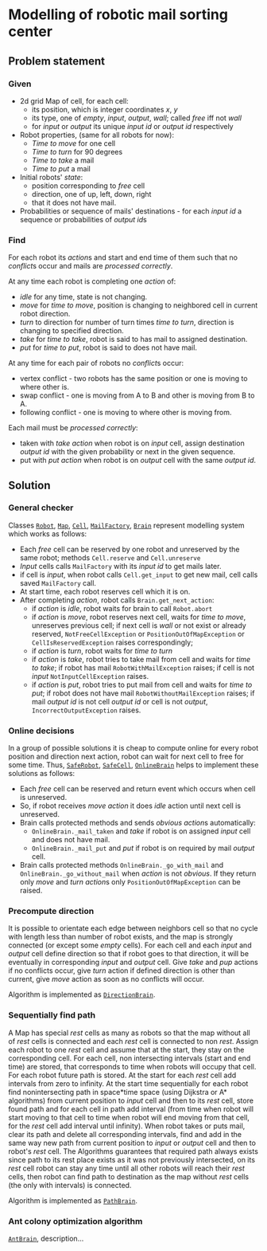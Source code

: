 Modelling of robotic mail sorting center
========================================
Problem statement
-----------------
### Given
- 2d grid Map of cell, for each cell:
    - its position, which is integer coordinates *x*, *y*
    - its type, one of *empty*, *input*, *output*, *wall*; called *free* iff not *wall*
    - for *input* or *output* its unique *input id* or *output id* respectively
- Robot properties, (same for all robots for now):
    - *Time to move* for one cell
    - *Time to turn* for 90 degrees
    - *Time to take* a mail
    - *Time to put* a mail
- Initial robots' *state*:
    - position corresponding to *free* cell
    - direction, one of up, left, down, right
    - that it does not have mail.
- Probabilities or sequence of mails' destinations - for each *input id* a sequence or probabilities of *output id*s

### Find
For each robot its *action*s and start and end time of them such that no *conflict*s occur and mails are *processed correctly*.

At any time each robot is completing one *action* of:
- *idle* for any time, state is not changing.
- *move* for *time to move*, position is changing to neighbored cell in current robot direction.
- *turn* to direction for number of turn times *time to turn*, direction is changing to specified direction.
- *take* for *time to take*, robot is said to has mail to assigned destination.
- *put* for *time to put*, robot is said to does not have mail.

At any time for each pair of robots no *conflict*s occur:
- vertex conflict - two robots has the same position or one is moving to where other is.
- swap conflict - one is moving from A to B and other is moving from B to A.
- following conflict - one is moving to where other is moving from.

Each mail must be *processed correctly*:
- taken with *take* *action* when robot is on *input* cell, assign destination *output id* with the given probability or next in the given sequence.
- put with *put* *action* when robot is on *output* cell with the same *output id*.

Solution
--------
### General checker
Classes [`Robot`](robot.py#L19), [`Map`](structures.py#L66), [`Cell`](cell.py#L20), [`MailFactory`](mail_factories/mail_factory.py), [`Brain`](brains/brain.py#L14) represent modelling system which works as follows:
- Each *free* cell can be reserved by one robot and unreserved by the same robot; methods `Cell.reserve` and `Cell.unreserve`
- *Input* cells calls `MailFactory` with its *input id* to get mails later.
- if cell is *input*, when robot calls `Cell.get_input` to get new mail, cell calls saved `MailFactory` call.
- At start time, each robot reserves cell which it is on.
- After completing *action*, robot calls `Brain.get_next_action`:
    - if *action* is *idle*, robot waits for brain to call `Robot.abort`
    - if *action* is *move*, robot reserves next cell, waits for *time to move*, unreserves previous cell; if next cell is *wall* or not exist or already reserved, `NotFreeCellException` or `PositionOutOfMapException` or `CellIsReservedException` raises correspondingly;
    - if *action* is *turn*, robot waits for *time to turn*
    - if *action* is *take*, robot tries to take mail from cell and waits for *time to take*; if robot has mail `RobotWithMailException` raises; if cell is not *input* `NotInputCellException` raises.
    - if *action* is *put*, robot tries to put mail from cell and waits for *time to put*; if robot does not have mail `RobotWithoutMailException` raises; if mail *output id* is not cell *output id* or cell is not *output*, `IncorrectOutputException` raises.

### Online decisions
In a group of possible solutions it is cheap to compute online for every robot position and direction next action, robot can wait for next cell to free for some time. Thus, [`SafeRobot`](robot.py#L155), [`SafeCell`](cell.py#L90), [`OnlineBrain`](brains/brain.py#L34) helps to implement these solutions as follows:
- Each *free* cell can be reserved and return event which occurs when cell is unreserved.
- So, if robot receives *move* *action* it does *idle* action until next cell is unreserved.
- Brain calls protected methods and sends *obvious* *action*s automatically:
    - `OnlineBrain._mail_taken` and *take* if robot is on assigned *input* cell and does not have mail.
    - `OnlineBrain._mail_put` and *put* if robot is on required by mail *output* cell.
- Brain calls protected methods `OnlineBrain._go_with_mail` and `OnlineBrain._go_without_mail` when *action* is not *obvious*. If they return only *move* and *turn* *action*s only `PositionOutOfMapException` can be raised.

### Precompute direction
It is possible to orientate each edge between neighbors cell so that no cycle with length less than number of robot exists, and the map is strongly connected (or except some *empty* cells).
For each cell and each *input* and *output* cell define direction so that if robot goes to that direction, it will be eventually in corresponding *input* and *output* cell.
Give *take* and *pup* actions if no conflicts occur, give *turn* action if defined direction is other than current, give *move* action as soon as no conflicts will occur.

Algorithm is implemented as [`DirectionBrain`](brains/direction_brain.py).

### Sequentially find path
A Map has special *rest* cells as many as robots so that the map without all of *rest* cells is connected and each *rest* cell is connected to non *rest*.
Assign each robot to one *rest* cell and assume that at the start, they stay on the corresponding cell.
For each cell, non intersecting intervals (start and end time) are stored, that corresponds to time when robots will occupy that cell. For each robot future path is stored. At the start for each *rest* cell add intervals from zero to infinity.
At the start time sequentially for each robot find nonintersecting path in space\*time space (using Dijkstra or A* algorithms) from current position to *input* cell and then to its *rest* cell, store found path and for each cell in path add interval (from time when robot will start moving to that cell to time when robot will end moving from that cell, for the *rest* cell add interval until infinity).
When robot takes or puts mail, clear its path and delete all corresponding intervals, find and add in the same way new path from current position to *input* or *output* cell and then to robot's *rest* cell.
The Algorithms guarantees that required path always exists since path to its rest place exists as it was not previously intersected, on its *rest* cell robot can stay any time until all other robots will reach their *rest* cells, then robot can find path to destination as the map without *rest* cells (the only with intervals) is connected.

Algorithm is implemented as [`PathBrain`](brains/path_brain.py).

### Ant colony optimization algorithm
[`AntBrain`](brains/ant_brain.py), description...
